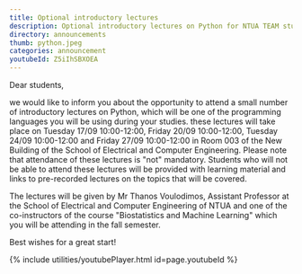 ```yaml
---
title: Optional introductory lectures
description: Optional introductory lectures on Python for NTUA TEAM students
directory: announcements
thumb: python.jpeg
categories: announcement
youtubeId: Z5iIhSBXOEA
---
```


Dear students,

we would like to inform you about the opportunity to attend a small number of introductory lectures on Python, which will be one of the programming languages you will be using during your studies. these lectures will take place on Tuesday 17/09 10:00-12:00, Friday 20/09 10:00-12:00, Tuesday 24/09 10:00-12:00 and Friday 27/09 10:00-12:00 in Room 003 of the New Building of the School of Electrical and Computer Engineering. Please note that attendance of these lectures is "not" mandatory. Students who will not be able to attend these lectures will be provided with learning material and links to pre-recorded lectures on the topics that will be covered.

The lectures will be given by Mr Thanos Voulodimos, Assistant Professor at the School of Electrical and Computer Engineering of NTUA and one of the co-instructors of the course "Biostatistics and Machine Learning" which you will be attending in the fall semester.

Best wishes for a great start!

{% include utilities/youtubePlayer.html id=page.youtubeId %}
